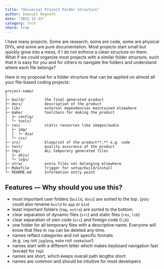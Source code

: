 ```yaml
---
title: "Universal Project Folder Structure"
author: Emanuel Regnath
date: "2022-12-13"
category: Tech
share: true
---
```


I have many projects. Some are research, some are code, some are physical DIYs, and some are pure documentation. Most projects start small but quickly grow into a mess, if I do not enforce a clean structure on them. What if we could organize most projects with a similar folder structure, such that it is easy for you and for others to navigate the folders and understand where each file belongs?

Here is my proposal for a folder structure that can be applied on almost all your file-based coding projects:

```
project-name/ 
│  
├─ build/         the final generated product  
├─ docs/          description of the product  
├─ lib/           external dependencies maintained elsewhere
├─ make/          toolchain for making the product  
│  ├─ config/  
│  └─ tools/  
├─ res/           static resources like images/audio  
│  ├─ img/  
│  │  └─ dia/  
│  └─ css/  
├─ src/           blueprint of the product**,** e.g. code  
├─ test/          quality assurance of the product  
├─ tmp/           ALL temporary generated files  
│  ├─ objs/  
│  └─ logs/  
├─ xtra/          extra files not belonging elsewhere  
├─ Makefile       Trigger for setup/build/install  
└─ README.md      Information entry point
```


## Features — Why should you use this?

- most important user folders (`build`, `docs`) are sorted to the top. (you could also rename `build` to `app` or `bin`)
- least important folders (`tmp`, `extra`) are sorted to the bottom.
- clear separation of dynamic files (`src`) and static files (`res`, `lib`)
- clear separation of own code (`src`) and foreign code (`lib`)
- one folder for all temporary files with a descriptive name. Everyone will know that files in `tmp` can be deleted any time.
- names reflect categories and not specific formats (e.g. `img` not `jpg`/`png`, `make` not `cmake`/`waf`)
- names start with a different letter which makes keyboard navigation fast (except for `tmp`)
- names are short, which keeps overall path lengths short
- names are common and should be intuitive for most developers